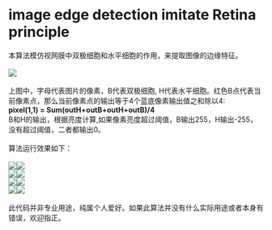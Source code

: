 # image edge detection imitate Retina principle 
本算法模仿视网膜中双极细胞和水平细胞的作用，来提取图像的边缘特征。<br/><br/>
<img src="https://github.com/planet0104/edge_detection/blob/master/table.png"/><br/><br/>
上图中，字母代表图片的像素，B代表双极细胞, H代表水平细胞。红色B点代表当前像素点，那么当前像素点的输出等于4个蓝底像素输出值之和除以4:<br/>
<b>pixel(1,1) = Sum(outH+outB+outH+outB)/4</b><br/>
B和H的输出，根据亮度计算,如果像素亮度超过阈值，B输出255，H输出-255，没有超过阈值，二者都输出0。<br/><br/>
算法运行效果如下：<br/><br/>
<img src="http://planet0104.github.io/rust.png"/><img src="http://planet0104.github.io/rust_out.png"/><br/>
<img src="https://github.com/planet0104/edge_detection/blob/master/r.png"/><img src="https://github.com/planet0104/edge_detection/blob/master/0_out.png"/><br/>
<img src="https://github.com/planet0104/edge_detection/blob/master/0.png"/><img src="https://github.com/planet0104/edge_detection/blob/master/0_out.png"/><br/>
<img src="https://github.com/planet0104/edge_detection/blob/master/1.png"/><img src="https://github.com/planet0104/edge_detection/blob/master/1_out.png"/><br/><br/>
此代码并非专业用途，纯属个人爱好。如果此算法并没有什么实际用途或者本身有错误，欢迎指正。
